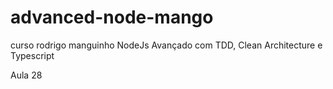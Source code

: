 # advanced-node-mango
curso rodrigo manguinho NodeJs Avançado com TDD, Clean Architecture e Typescript

Aula 28

